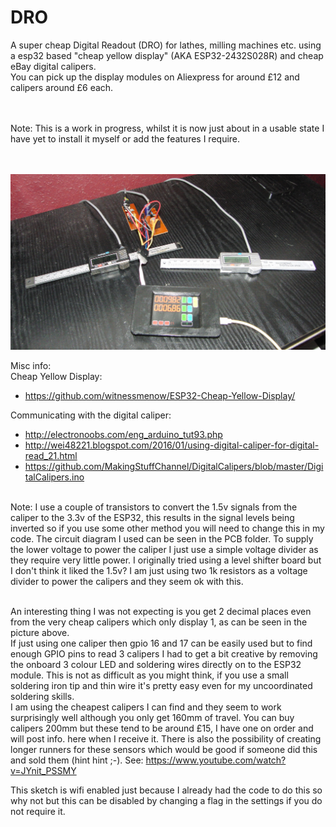 # DRO

A super cheap Digital Readout (DRO) for lathes, milling machines etc. using a esp32 based "cheap yellow display" (AKA ESP32-2432S028R) and cheap eBay digital calipers.<br>
You can pick up the display modules on Aliexpress for around £12 and calipers around £6 each.

<br><br>
Note: This is a work in progress, whilst it is now just about in a usable state I have yet to install it myself or add the features I require.<br><br>

<br><img src="/pics/DROproject.jpg" /><br>

Misc info:<br>
Cheap Yellow Display:
- https://github.com/witnessmenow/ESP32-Cheap-Yellow-Display/
  
Communicating with the digital caliper: 
- http://electronoobs.com/eng_arduino_tut93.php <br>
-  http://wei48221.blogspot.com/2016/01/using-digital-caliper-for-digital-read_21.html  <br>
-  https://github.com/MakingStuffChannel/DigitalCalipers/blob/master/DigitalCalipers.ino <br>

<br>
Note: I use a couple of transistors to convert the 1.5v signals from the caliper to the 3.3v of the ESP32, this results in the signal levels being inverted so if you use some other method you will need to change this in my code.  The circuit diagram I used can be seen in the PCB folder.  To supply the lower voltage to power the caliper I just use a simple voltage divider as they require very little power.  I originally tried using a level shifter board but I don't think it liked the 1.5v?  I am just using two 1k resistors as a voltage divider to power the calipers and they seem ok with this.
<br><br>

An interesting thing I was not expecting is you get 2 decimal places even from the very cheap calipers which only display 1, as can be seen in the picture above.<br>
If just using one caliper then gpio 16 and 17 can be easily used but to find enough GPIO pins to read 3 calipers I had to get a bit creative by removing the onboard 3 colour LED and soldering wires directly on to the ESP32 module.  This is not as difficult as you might think, if you use a small soldering iron tip and thin wire it's pretty easy even for my uncoordinated soldering skills.
<br>
I am using the cheapest calipers I can find and they seem to work surprisingly well although you only get 160mm of travel.  You can buy calipers 200mm but these tend to be around £15, I have one on order and will post info. here when I receive it.  There is also the possibility of creating longer runners for these sensors which would be good if someone did this and sold them (hint hint ;-).   See: https://www.youtube.com/watch?v=JYnit_PSSMY

This sketch is wifi enabled just because I already had the code to do this so why not but this can be disabled by changing a flag in the settings if you do not require it.

